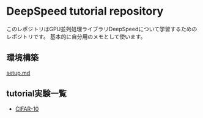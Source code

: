 # DeepSpeed tutorial repository

このレポジトリはGPU並列処理ライブラリDeepSpeedについて学習するためのレポジトリです。
基本的に自分用のメモとして使います。


## 環境構築
[setup.md](setup.md)

## tutorial実験一覧

- [CIFAR-10](cifar10/README.md)